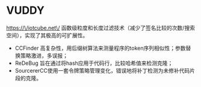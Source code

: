<!--
 * @Author: Suez_kip 287140262@qq.com
 * @Date: 2022-11-17 20:11:02
 * @LastEditTime: 2022-11-17 20:42:06
 * @LastEditors: Suez_kip
 * @Description: 
-->
# VUDDY

<https://\/iotcube.net\/>
函数级粒度和长度过滤技术（减少了签名比较的次数/搜索空间），实现了其极高的可扩展性。

- CCFinder 高复杂性，用后缀树算法来测量程序的token序列相似性；参数替换策略激进，多误报；
- ReDeBug 旨在通过将hash应用于代码行，比较哈希值来检测克隆；
- SourcererCC使用一套令牌策略管理变化，错误地将补丁检测为未修补代码片段的克隆。
